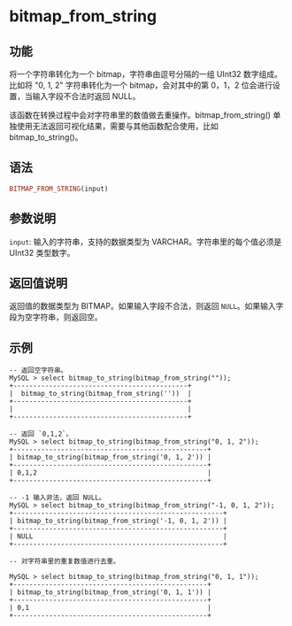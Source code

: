 # bitmap_from_string

## 功能

将一个字符串转化为一个 bitmap，字符串由逗号分隔的一组 UInt32 数字组成。比如将 "0, 1, 2" 字符串转化为一个 bitmap，会对其中的第 0，1，2 位会进行设置，当输入字段不合法时返回 NULL。

该函数在转换过程中会对字符串里的数值做去重操作。bitmap_from_string() 单独使用无法返回可视化结果，需要与其他函数配合使用，比如 bitmap_to_string()。

## 语法

```Haskell
BITMAP_FROM_STRING(input)
```

## 参数说明

`input`: 输入的字符串，支持的数据类型为 VARCHAR。字符串里的每个值必须是 UInt32 类型数字。

## 返回值说明

返回值的数据类型为 BITMAP。如果输入字段不合法，则返回 `NULL`。如果输入字段为空字符串，则返回空。

## 示例

```Plain Text
-- 返回空字符串。
MySQL > select bitmap_to_string(bitmap_from_string(""));
+--------------------------------------------+
|  bitmap_to_string(bitmap_from_string(''))  |
+--------------------------------------------+
|                                            |
+--------------------------------------------+

-- 返回 `0,1,2`。
MySQL > select bitmap_to_string(bitmap_from_string("0, 1, 2"));
+-------------------------------------------------+
| bitmap_to_string(bitmap_from_string('0, 1, 2')) |
+-------------------------------------------------+
| 0,1,2                                           |
+-------------------------------------------------+

-- -1 输入非法，返回 NULL。
MySQL > select bitmap_to_string(bitmap_from_string("-1, 0, 1, 2"));
+-----------------------------------------------------+
| bitmap_to_string(bitmap_from_string('-1, 0, 1, 2')) |
+-----------------------------------------------------+
| NULL                                                |
+-----------------------------------------------------+

-- 对字符串里的重复数值进行去重。

MySQL > select bitmap_to_string(bitmap_from_string("0, 1, 1"));
+-------------------------------------------------+
| bitmap_to_string(bitmap_from_string('0, 1, 1')) |
+-------------------------------------------------+
| 0,1                                             |
+-------------------------------------------------+
```
